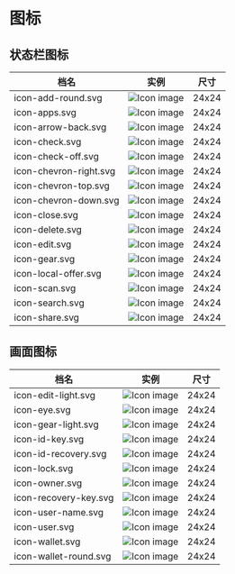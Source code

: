 # 图标

## 状态栏图标

档名 | 实例 | 尺寸
------------- | ------------- | ------------- 
icon-add-round.svg | ![Icon image](/docs/assets/icon-add-round.svg) | 24x24
icon-apps.svg | ![Icon image](/docs/assets/icon-apps.svg) | 24x24
icon-arrow-back.svg | ![Icon image](/docs/assets/icon-arrow-back.svg) | 24x24
icon-check.svg | ![Icon image](/docs/assets/icon-check.svg) | 24x24
icon-check-off.svg | ![Icon image](/docs/assets/icon-check-off.svg) | 24x24
icon-chevron-right.svg | ![Icon image](/docs/assets/icon-chevron-right.svg) | 24x24
icon-chevron-top.svg | ![Icon image](/docs/assets/icon-chevron-top.svg) | 24x24
icon-chevron-down.svg | ![Icon image](/docs/assets/icon-chevron-down.svg) | 24x24
icon-close.svg | ![Icon image](/docs/assets/icon-close.svg) | 24x24
icon-delete.svg | ![Icon image](/docs/assets/icon-delete.svg) | 24x24
icon-edit.svg | ![Icon image](/docs/assets/icon-edit.svg) | 24x24
icon-gear.svg | ![Icon image](/docs/assets/icon-gear.svg) | 24x24
icon-local-offer.svg | ![Icon image](/docs/assets/icon-local-offer.svg) | 24x24
icon-scan.svg | ![Icon image](/docs/assets/icon-scan.svg) | 24x24
icon-search.svg | ![Icon image](/docs/assets/icon-search.svg) | 24x24
icon-share.svg | ![Icon image](/docs/assets/icon-share.svg) | 24x24

## 画面图标

档名 | 实例 | 尺寸
------------- | ------------- | ------------- 
icon-edit-light.svg | ![Icon image](/docs/assets/icon-edit-light.svg) | 24x24
icon-eye.svg | ![Icon image](/docs/assets/icon-eye.svg) | 24x24
icon-gear-light.svg | ![Icon image](/docs/assets/icon-gear-light.svg) | 24x24
icon-id-key.svg | ![Icon image](/docs/assets/icon-id-key.svg) | 24x24
icon-id-recovery.svg | ![Icon image](/docs/assets/icon-id-recovery.svg) | 24x24
icon-lock.svg | ![Icon image](/docs/assets/icon-lock.svg) | 24x24
icon-owner.svg | ![Icon image](/docs/assets/icon-owner.svg) | 24x24
icon-recovery-key.svg | ![Icon image](/docs/assets/icon-recovery-key.svg) | 24x24
icon-user-name.svg | ![Icon image](/docs/assets/icon-user-name.svg) | 24x24
icon-user.svg | ![Icon image](/docs/assets/icon-user.svg) | 24x24
icon-wallet.svg | ![Icon image](/docs/assets/icon-wallet.svg) | 24x24
icon-wallet-round.svg | ![Icon image](/docs/assets/icon-wallet-round.svg) | 24x24
